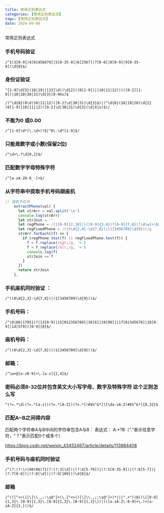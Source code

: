 ```yaml
---
title: 常用正则表达式
categories: [常用正则表达式]
tags: [常用正则表达式]
date: 2024-09-08
---
```


常用正则表达式

<!--more-->
### 手机号码验证

```
/^1(3[0-9]|4[01456879]|5[0-35-9]|6[2567]|7[0-8]|8[0-9]|9[0-35-9])\d{8}$/
```

### 身份证验证

```react
^[1-9]\d{5}(18|19|([23]\d))\d{2}((0[1-9])|(10|11|12))(([0-2][1-9])|10|20|30|31)\d{3}[0-9Xx]$
```

```react
/(^\d{8}(0\d|10|11|12)([0-2]\d|30|31)\d{3}$)|(^\d{6}(18|19|20)\d{2}(0[1-9]|10|11|12)([0-2]\d|30|31)\d{3}(\d|X|x)$)/
```

### 不能为0 或0.00

```
/^[1-9]\d*(\.\d+)?$|^0\.\d*[1-9]$/
```

### 只能是数字或小数(保留2位)

```
/^\d+\.?\d{0,2}$/
```

### 匹配数字字母特殊字符

```
/^[a-zA-Z0-9_-]+$/
```

### 从字符串中提取手机号码跟座机

```js
// 提取手机号
    extractPhone(val) {
      let strArr = val.split('\n')
      console.log(strArr)
      let strJoin = ''
      let regPhone = /(1[0-9]{2,10})|([0-9]{3,4})?[0-9]{7,8}|[\d\w]+\b@[a-zA-ZA-z0-9]+.[a-z]+/g
      let regFixedPhone = /((0\d{2,4}-\d{7,8})|(1[3456789]\d{9}))/g
      strArr.forEach((f) => {
        if (regPhone.test(f) || regFixedPhone.test(f)) {
          f = f.replace(/&gt;/g, '>')
          f = f.replace(/&lt;/g, '<')
          console.log(f)
          strJoin += f
        }
      })
      return strJoin
    },
```

### 手机座机同时验证 ：

```
/^((0\d{2,3}-\d{7,8})|(1[3456789]\d{9}))$/
```

### 手机号码：

```
/^(0|86|17951)?(13[0-9]|15[012356789]|16[6]|19[89]]|17[01345678]|18[0-9]|14[579])[0-9]{8}$/
```

### 座机号码：

```
/^((0\d{2,3}-\d{7,8})|(1[3456789]\d{9}))$/
```

### 邮箱：

```
/^\w+@[a-z0-9]+\.[a-z]{2,4}$/
```

### 密码必须8-32位并包含英文大小写字母、数字及特殊字符  这个正则怎么写

```
^(?=.*\d)(?=.*[a-z])(?=.*[A-Z])(?=.*[!#$%^&*])[\da-zA-Z!#$%^&*]{8,32}$
```

### 匹配A~B之间得内容

匹配两个字符串A与B中间的字符串包含A与B： 表达式： A.*?B（“.“表示任意字符，“？”表示匹配0个或多个）

https://blog.csdn.net/weixin_43452467/article/details/113884408

### 手机号码与座机同时验证

```react
/^(?:(?:\+|00)86)?1(?:(?:3[\d])|(?:4[5-79])|(?:5[0-35-9])|(?:6[5-7])|(?:7[0-8])|(?:8[\d])|(?:9[189]))\d{8}$/
```

### 邮箱

```react
/^(([^<>()[\]\\.,;:\s@"]+(\.[^<>()[\]\\.,;:\s@"]+)*)|(".+"))@((\[[0-9]{1,3}\.[0-9]{1,3}\.[0-9]{1,3}\.[0-9]{1,3}\])|(([a-zA-Z\-0-9]+\.)+[a-zA-Z]{2,}))$/
```


